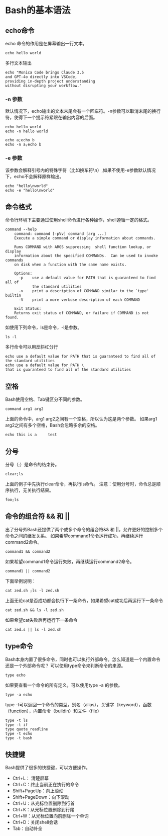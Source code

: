 # Bash的基本语法

## echo命令
echo 命令的作用是在屏幕输出一行文本。
``` shell
echo hello world
```  

多行文本输出
``` shell
echo "Monica Code brings Claude 3.5 
and GPT-4o directly into VSCode, 
providing in-depth project understanding 
without disrupting your workflow."
```  

### -n 参数
默认情况下，echo输出的文本末尾会有一个回车符。-n参数可以取消末尾的换行符，使得下一个提示符紧跟在输出内容的后面。
``` shell
echo hello world
echo -n hello world

echo a;echo b
echo -n a;echo b
```

### -e 参数
该参数会解释引号内的特殊字符（比如换车符\n）,如果不使用-e参数默认情况下，echo不会解释原样输出。
``` shell
echo "hello\nworld"
echo -e "hello\nworld"
```

## 命令格式
命令行环境下主要通过使用shell命令进行各种操作，shell遵循一定的格式。
``` shell
command --help
    command: command [-pVv] command [arg ...]
    Execute a simple command or display information about commands.
    
    Runs COMMAND with ARGS suppressing  shell function lookup, or display
    information about the specified COMMANDs.  Can be used to invoke commands
    on disk when a function with the same name exists.
    
    Options:
      -p    use a default value for PATH that is guaranteed to find all of
            the standard utilities
      -v    print a description of COMMAND similar to the `type' builtin
      -V    print a more verbose description of each COMMAND
    
    Exit Status:
    Returns exit status of COMMAND, or failure if COMMAND is not found.
```
如使用下列命令，ls是命令，-l是参数。 
``` shell
ls -l
```
多行命令可以用反斜杠分行
``` shell
echo use a default value for PATH that is guaranteed to find all of the standard utilities
echo use a default value for PATH \
that is guaranteed to find all of the standard utilities 
```

## 空格
Bash使用空格、Tab键区分不同的参数。
``` shell
command arg1 arg2
```
上面的命令中，arg1 arg2之间有一个空格，所以认为这是两个参数。
如果arg1 arg2之间有多个空格，Bash会忽略多余的空格。
``` shell
echo this is a     test
```

## 分号
分号（;）是命令的结束符。
``` shell
clear;ls
```
上面的例子中先执行clear命令，再执行ls命令。
注意：使用分号时，命令总是顺序执行，无关执行结果。
``` shell
foo;ls
```  
## 命令的组合符 && 和 ||
出了分号外Bash还提供了两个或多个命令的组合符&& 和 ||，允许更好的控制多个命令之间的继发关系。
如果希望command1命令运行成功，再继续运行command2命令。
``` shell
command1 && command2
```
如果希望command1命令运行失败，再继续运行command2命令。
``` shell
command1 || command2
```
下面举例说明：
``` shell
cat zed.sh ;ls -l zed.sh
```
上面无论cat是否成功都会执行下一条命令，如果希望cat成功后再运行下一条命令
``` shell
cat zed.sh && ls -l zed.sh
```
如果希望cat失败后再运行下一条命令
``` shell
cat zed.s || ls -l zed.sh
```
## type命令
Bash本身内置了很多命令，同时也可以执行外部命令。怎么知道是一个内置命令还是一个外部命令呢？
可以使用type命令来判断命令的来源。
``` shell
type echo
```
如果要查看一个命令的所有定义，可以使用type -a 的参数。
``` shell
type -a echo
```
type -t可以返回一个命令的类型，别名（alias），关键字（keyword），函数（function），内置命令（buildin）和文件（file）
``` shell
type -t ls
type -t if
type quote_readline
type -t echo
type -t bash
```
## 快捷键
Bash提供了很多的快捷键，可以方便操作。  
- Ctrl+L： 清楚屏幕  
- Ctrl+C：终止当前正在执行的命令  
- Shift+PageUp：向上滚动  
- Shift+PageDown：向下滚动  
- Ctrl+U：从光标位置删除到行首  
- Ctrl+K：从光标位置删除到行尾  
- Ctrl+W：从光标位置向前删除一个单词  
- Ctrl+D：关闭shell会话  
- Tab：自动补全  